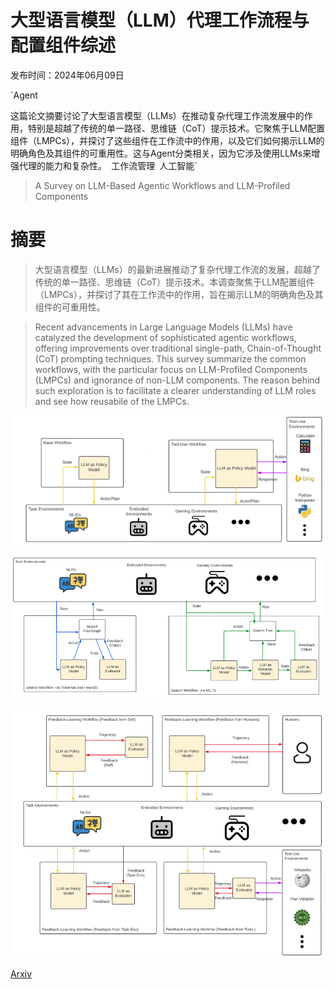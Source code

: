 # 大型语言模型（LLM）代理工作流程与配置组件综述

发布时间：2024年06月09日

`Agent

这篇论文摘要讨论了大型语言模型（LLMs）在推动复杂代理工作流发展中的作用，特别是超越了传统的单一路径、思维链（CoT）提示技术。它聚焦于LLM配置组件（LMPCs），并探讨了这些组件在工作流中的作用，以及它们如何揭示LLM的明确角色及其组件的可重用性。这与Agent分类相关，因为它涉及使用LLMs来增强代理的能力和复杂性。` `工作流管理` `人工智能`

> A Survey on LLM-Based Agentic Workflows and LLM-Profiled Components

# 摘要

> 大型语言模型（LLMs）的最新进展推动了复杂代理工作流的发展，超越了传统的单一路径、思维链（CoT）提示技术。本调查聚焦于LLM配置组件（LMPCs），并探讨了其在工作流中的作用，旨在揭示LLM的明确角色及其组件的可重用性。

> Recent advancements in Large Language Models (LLMs) have catalyzed the development of sophisticated agentic workflows, offering improvements over traditional single-path, Chain-of-Thought (CoT) prompting techniques. This survey summarize the common workflows, with the particular focus on LLM-Profiled Components (LMPCs) and ignorance of non-LLM components. The reason behind such exploration is to facilitate a clearer understanding of LLM roles and see how reusabile of the LMPCs.

![大型语言模型（LLM）代理工作流程与配置组件综述](../../../paper_images/2406.05804/agent_workflow_v5_policy_only.png)

![大型语言模型（LLM）代理工作流程与配置组件综述](../../../paper_images/2406.05804/agent_workflow_v5_search.png)

![大型语言模型（LLM）代理工作流程与配置组件综述](../../../paper_images/2406.05804/agent_workflow_v5_feedback.png)

[Arxiv](https://arxiv.org/abs/2406.05804)